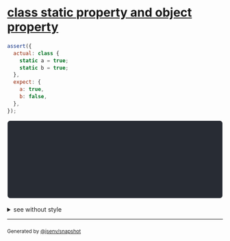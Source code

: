 # [class static property and object property](../../function.test.js#L337)

```js
assert({
  actual: class {
    static a = true;
    static b = true;
  },
  expect: {
    a: true,
    b: false,
  },
});
```

![img](throw.svg)

<details>
  <summary>see without style</summary>

```console
AssertionError: actual and expect are different

actual: class actual {
  [source code];
  static a = true;
  static b = true;
}
expect: {
  a: true,
  b: false,
}
```

</details>


---

<sub>
  Generated by <a href="https://github.com/jsenv/core/tree/main/packages/independent/snapshot">@jsenv/snapshot</a>
</sub>
